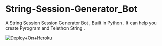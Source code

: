 # String-Session-Generator_Bot
A String Session Session Generator Bot , Built in Python . It can help you create Pyrogram and Telethon String .


[![Deploy+On+Heroku](https://www.herokucdn.com/deploy/button.svg)](https://heroku.com/deploy?template=)
